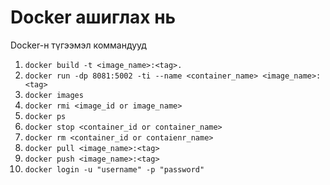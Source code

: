 # Docker ашиглах нь

Docker-н түгээмэл коммандууд

1. `docker build -t <image_name>:<tag>.`
1. `docker run -dp 8081:5002 -ti --name <container_name> <image_name>:<tag>`
1. `docker images`
1. `docker rmi <image_id or image_name>`
1. `docker ps`
1. `docker stop <container_id or container_name>`
1. `docker rm <container_id or contaienr_name>`
1. `docker pull <image_name>:<tag>`
1. `docker push <image_name>:<tag>`
1. `docker login -u "username" -p "password"`